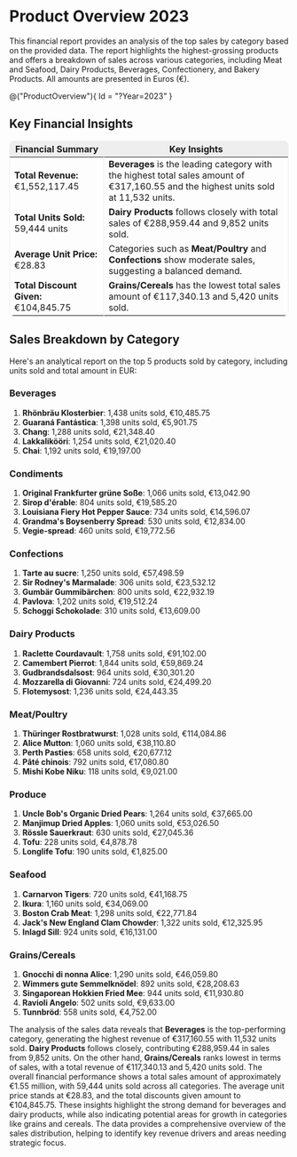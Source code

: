 <style>
    .product-overview-table {
        margin-bottom: 20px;
    }

    .product-overview-key-insights table {
        border: 1px solid #eee;
        border-radius: 8px;
    }

    .product-overview-key-insights table tr {
        border: none;
    }

    .product-overview-key-insights table th {
        background: #eee;
    }

    .product-overview-key-insights table th,
    .product-overview-key-insights table td {
        border: none;
    }

    .product-overview-key-insights table th:first-child,
    .product-overview-key-insights table td:first-child {
        border-right: 1px solid #eee;
    }

</style>

# Product Overview 2023

This financial report provides an analysis of the top sales by category based on the provided data. The report highlights the highest-grossing products and offers a breakdown of sales across various categories, including Meat and Seafood, Dairy Products, Beverages, Confectionery, and Bakery Products. All amounts are presented in Euros (€).

<div class="product-overview-table">

@("ProductOverview"){ Id = "?Year=2023" }

</div>

## Key Financial Insights
<div class="product-overview-key-insights">

| **Financial Summary**    | **Key Insights** |
|------------------------|-----------------------------------------------------------|
| **Total Revenue:** €1,552,117.45           |  **Beverages** is the leading category with the highest total sales amount of €317,160.55 and the highest units sold at 11,532 units.
| **Total Units Sold:** 59,444 units      | **Dairy Products** follows closely with total sales of €288,959.44 and 9,852 units sold.      |
| **Average Unit Price:** €28.83    |     Categories such as **Meat/Poultry** and **Confections** show moderate sales, suggesting a balanced demand.   |
| **Total Discount Given:** €104,845.75   | **Grains/Cereals** has the lowest total sales amount of €117,340.13 and 5,420 units sold.       |
 
 </div>                     

## **Sales Breakdown by Category**

Here's an analytical report on the top 5 products sold by category, including units sold and total amount in EUR:

### Beverages
1. **Rhönbräu Klosterbier**: 1,438 units sold, €10,485.75
2. **Guaraná Fantástica**: 1,398 units sold, €5,901.75
3. **Chang**: 1,288 units sold, €21,348.40
4. **Lakkalikööri**: 1,254 units sold, €21,020.40
5. **Chai**: 1,192 units sold, €19,197.00

### Condiments
1. **Original Frankfurter grüne Soße**: 1,066 units sold, €13,042.90
2. **Sirop d'érable**: 804 units sold, €19,585.20
3. **Louisiana Fiery Hot Pepper Sauce**: 734 units sold, €14,596.07
4. **Grandma's Boysenberry Spread**: 530 units sold, €12,834.00
5. **Vegie-spread**: 460 units sold, €19,772.56

### Confections
1. **Tarte au sucre**: 1,250 units sold, €57,498.59
2. **Sir Rodney's Marmalade**: 306 units sold, €23,532.12
3. **Gumbär Gummibärchen**: 800 units sold, €22,932.19
4. **Pavlova**: 1,202 units sold, €19,512.24
5. **Schoggi Schokolade**: 310 units sold, €13,609.00

### Dairy Products
1. **Raclette Courdavault**: 1,758 units sold, €91,102.00
2. **Camembert Pierrot**: 1,844 units sold, €59,869.24
3. **Gudbrandsdalsost**: 964 units sold, €30,301.20
4. **Mozzarella di Giovanni**: 724 units sold, €24,499.20
5. **Flotemysost**: 1,236 units sold, €24,443.35

### Meat/Poultry
1. **Thüringer Rostbratwurst**: 1,028 units sold, €114,084.86
2. **Alice Mutton**: 1,060 units sold, €38,110.80
3. **Perth Pasties**: 658 units sold, €20,677.12
4. **Pâté chinois**: 792 units sold, €17,080.80
5. **Mishi Kobe Niku**: 118 units sold, €9,021.00

### Produce
1. **Uncle Bob's Organic Dried Pears**: 1,264 units sold, €37,665.00
2. **Manjimup Dried Apples**: 1,060 units sold, €53,026.50
3. **Rössle Sauerkraut**: 630 units sold, €27,045.36
4. **Tofu**: 228 units sold, €4,878.78
5. **Longlife Tofu**: 190 units sold, €1,825.00

### Seafood
1. **Carnarvon Tigers**: 720 units sold, €41,168.75
2. **Ikura**: 1,160 units sold, €34,069.00
3. **Boston Crab Meat**: 1,298 units sold, €22,771.84
4. **Jack's New England Clam Chowder**: 1,322 units sold, €12,325.95
5. **Inlagd Sill**: 924 units sold, €16,131.00

### Grains/Cereals
1. **Gnocchi di nonna Alice**: 1,290 units sold, €46,059.80
2. **Wimmers gute Semmelknödel**: 892 units sold, €28,208.63
3. **Singaporean Hokkien Fried Mee**: 944 units sold, €11,930.80
4. **Ravioli Angelo**: 502 units sold, €9,633.00
5. **Tunnbröd**: 558 units sold, €4,752.00

The analysis of the sales data reveals that **Beverages** is the top-performing category, generating the highest revenue of €317,160.55 with 11,532 units sold. **Dairy Products** follows closely, contributing €288,959.44 in sales from 9,852 units. On the other hand, **Grains/Cereals** ranks lowest in terms of sales, with a total revenue of €117,340.13 and 5,420 units sold. The overall financial performance shows a total sales amount of approximately €1.55 million, with 59,444 units sold across all categories. The average unit price stands at €28.83, and the total discounts given amount to €104,845.75. These insights highlight the strong demand for beverages and dairy products, while also indicating potential areas for growth in categories like grains and cereals. The data provides a comprehensive overview of the sales distribution, helping to identify key revenue drivers and areas needing strategic focus.